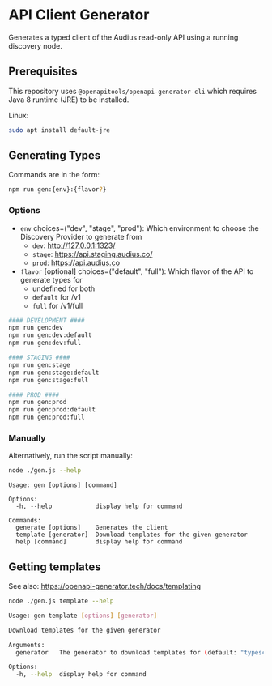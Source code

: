 # API Client Generator

Generates a typed client of the Audius read-only API using a running discovery node.

## Prerequisites

This repository uses `@openapitools/openapi-generator-cli` which requires Java 8 runtime (JRE) to be installed.

Linux:

```bash
sudo apt install default-jre
```

## Generating Types

Commands are in the form:

```bash
npm run gen:{env}:{flavor?}
```

### Options

- `env` choices=("dev", "stage", "prod"): Which environment to choose the Discovery Provider to generate from
  - `dev`: http://127.0.0.1:1323/
  - `stage`: https://api.staging.audius.co/
  - `prod`: https://api.audius.co
- `flavor` [optional] choices=("default", "full"): Which flavor of the API to generate types for
  - undefined for both
  - `default` for /v1
  - `full` for /v1/full

```bash
#### DEVELOPMENT ####
npm run gen:dev
npm run gen:dev:default
npm run gen:dev:full

#### STAGING ####
npm run gen:stage
npm run gen:stage:default
npm run gen:stage:full

#### PROD ####
npm run gen:prod
npm run gen:prod:default
npm run gen:prod:full
```

### Manually

Alternatively, run the script manually:

```bash
node ./gen.js --help
```

```
Usage: gen [options] [command]

Options:
  -h, --help            display help for command

Commands:
  generate [options]    Generates the client
  template [generator]  Download templates for the given generator
  help [command]        display help for command
```

## Getting templates

See also: https://openapi-generator.tech/docs/templating

```bash
node ./gen.js template --help
```

```bash
Usage: gen template [options] [generator]

Download templates for the given generator

Arguments:
  generator   The generator to download templates for (default: "typescript-fetch")

Options:
  -h, --help  display help for command
```
